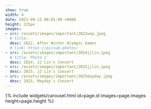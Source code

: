 ```yaml
---
show: true
width: 4
date: 2021-09-12 00:01:00 +0800
height: 225px
images:
- src: /assets/images/important/2022wop.jpeg
  # title: 
  desc: 2022, After Winter Olympic Games
  # link: https://picsum.photos/
- src: /assets/images/important/2024jjlin.jpeg
  # title: Photo 2
  desc: 2024, JJ Lin's Concert
- src: /assets/images/important/2025jjlin.jpeg
  desc: 2025, JJ Lin's Concert
- src: /assets/images/important/2025mayday.jpeg
  desc: 2025, Mayday's Concert
---
```


{% include widgets/carousel.html id=page.id images=page.images height=page.height %}
